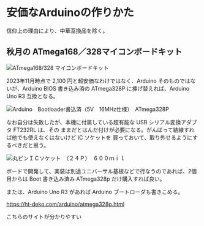 # 安価なArduinoの作りかた

信仰上の理由により、中華互換品を除く。

## 秋月の ATmega168／328マイコンボードキット

![ATmega168/328 マイコンボードキット](https://akizukidenshi.com/catalog/g/gK-04590/)

2023年11月時点で 2,100 円と超安価なわけではなく、Arduino そのものではないが、Arduino BIOS
書き込み済の ATmega328P に挿げ替えれば、Arduino Uno R3 互換となる。

![Arduino　Bootloader書込済（5V　16MHz仕様）　ATmega328P](https://akizukidenshi.com/catalog/g/gI-12774/)

なお自分は失敗したが、本機に付属している超有能な USB シリアル変換アダプタ FT232RL は、その
ままだとはんだ付けが必要になる。がんばって結線すれば他でも使えなくはないけど IC ソケットを
買っておいて、取り外せるようにするべきだと思う。

![丸ピンＩＣソケット　（２４Ｐ）　６００ｍｉｌ](https://akizukidenshi.com/catalog/g/gP-00032/)

ボードで開発して、実装は別途ユニバーサル基板などで行なうのであれば、2個目からは Boot 書き込み済み
ATmega328p だけ購入すれば良い。

または、Arduino Uno R3 があれば Arduino ブートローダも書きこめる。

https://ht-deko.com/arduino/atmega328p.html

こちらのサイトが分かりやすい
